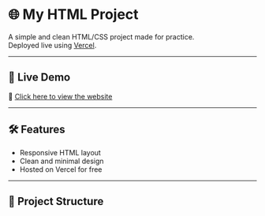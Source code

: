 # 🌐 My HTML Project

A simple and clean HTML/CSS project made for practice.  
Deployed live using [Vercel](https://vercel.com).

---

## 🚀 Live Demo

🔗 [Click here to view the website](https://my-html-project-beta.vercel.app)

---

## 🛠️ Features

- Responsive HTML layout
- Clean and minimal design
- Hosted on Vercel for free

---

## 📁 Project Structure


